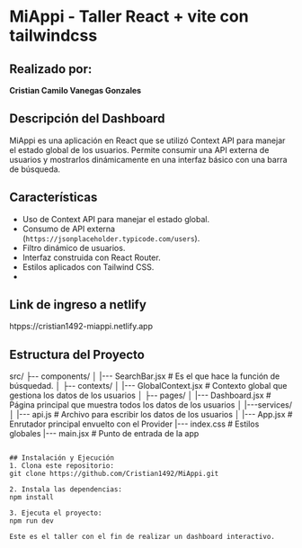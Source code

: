 # MiAppi - Taller React + vite con tailwindcss

## Realizado por:
**Cristian Camilo Vanegas Gonzales**

## Descripción del Dashboard
MiAppi es una aplicación en React que se utilizó Context API para manejar el estado global de los usuarios. Permite consumir una API externa de usuarios y mostrarlos dinámicamente en una interfaz básico con una barra de búsqueda.

## Características
- Uso de Context API para manejar el estado global.
- Consumo de API externa (`https://jsonplaceholder.typicode.com/users`).
- Filtro dinámico de usuarios.
- Interfaz construida con React Router.
- Estilos aplicados con Tailwind CSS.
- 
## Link de ingreso a netlify 
htpps://cristian1492-miappi.netlify.app

## Estructura del Proyecto
src/
├-- components/
│   |--- SearchBar.jsx         # Es el que hace la función de búsquedad.
│
├-- contexts/
│   |--- GlobalContext.jsx     # Contexto global que gestiona los datos de los usuarios
│
├-- pages/
│   |--- Dashboard.jsx         # Página principal que muestra todos los datos de los usuarios
│
|---services/
│   |--- api.js                # Archivo para escribir los datos de los usuarios
│
|--- App.jsx                   # Enrutador principal envuelto con el Provider
|--- index.css                 # Estilos globales
|--- main.jsx                  # Punto de entrada de la app
```

## Instalación y Ejecución
1. Clona este repositorio:
git clone https://github.com/Cristian1492/MiAppi.git

2. Instala las dependencias:
npm install

3. Ejecuta el proyecto:
npm run dev

Este es el taller con el fin de realizar un dashboard interactivo.
